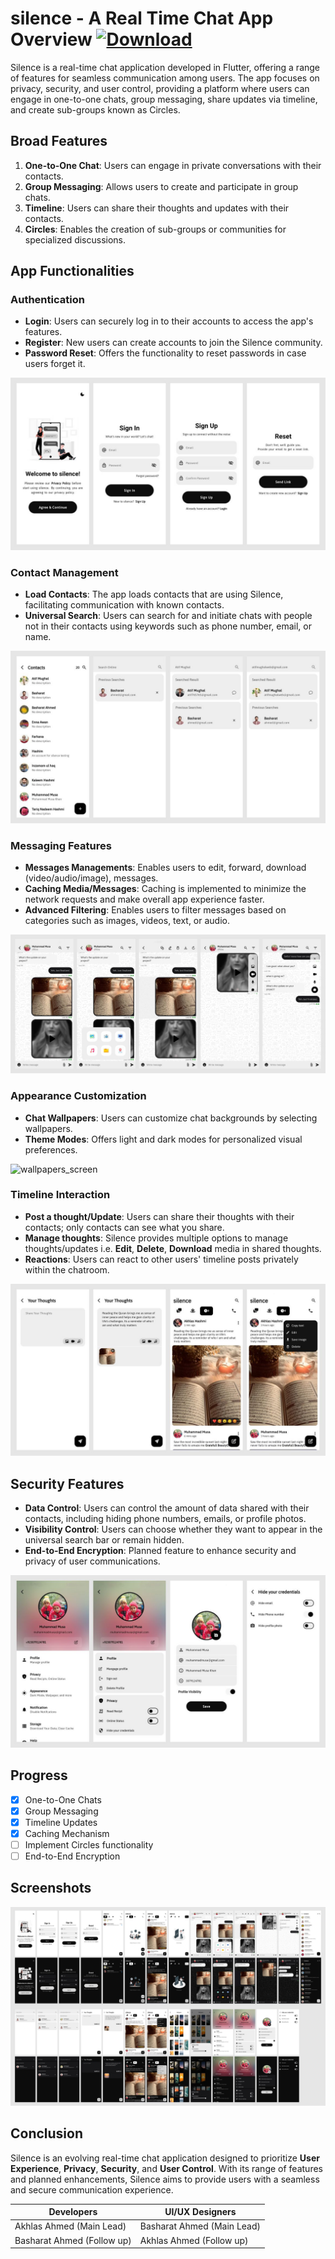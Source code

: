 # silence - A Real Time Chat App Overview [![Download](https://img.shields.io/badge/Download-App-green)](https://github.com/akhlashashmi/silenceApp/releases/tag/test-release)

Silence is a real-time chat application developed in Flutter, offering a range of features for seamless communication among users. The app focuses on privacy, security, and user control, providing a platform where users can engage in one-to-one chats, group messaging, share updates via timeline, and create sub-groups known as Circles.

## Broad Features

1. **One-to-One Chat**: Users can engage in private conversations with their contacts.
2. **Group Messaging**: Allows users to create and participate in group chats.
3. **Timeline**: Users can share their thoughts and updates with their contacts.
4. **Circles**: Enables the creation of sub-groups or communities for specialized discussions.

## App Functionalities

### Authentication
- **Login**: Users can securely log in to their accounts to access the app's features.
- **Register**: New users can create accounts to join the Silence community.
- **Password Reset**: Offers the functionality to reset passwords in case users forget it.

![authentication_screens](screenshots/authentication_screens.jpg)
  
### Contact Management

 - **Load Contacts**: The app loads contacts that are using Silence, facilitating communication with known contacts.
 - **Universal Search**: Users can search for and initiate chats with people not in their contacts using keywords such as phone number, email, or name.

![contacts_management](screenshots/contacts_management.jpg) 

### Messaging Features

- **Messages Managements**: Enables users to edit, forward, download (video/audio/image), messages.
- **Caching Media/Messages**: Caching is implemented to minimize the network requests and make overall app experience faster.
- **Advanced Filtering**: Enables users to filter messages based on categories such as images, videos, text, or audio.

![chatroom_screen](screenshots/chatroom_screen.jpg)

### Appearance Customization

- **Chat Wallpapers**: Users can customize chat backgrounds by selecting wallpapers.
- **Theme Modes**: Offers light and dark modes for personalized visual preferences.

![wallpapers_screen](screenshots/wallpapers_screen.jpg)

### Timeline Interaction
- **Post a thought/Update**: Users can share their thoughts with their contacts; only contacts can see what you share.
- **Manage thoughts**: Silence provides multiple options to manage thoughts/updates i.e. **Edit**, **Delete**, **Download** media in shared thoughts.
- **Reactions**: Users can react to other users' timeline posts privately within the chatroom.

![timeline_screens](screenshots/timeline_screens.jpg)

## Security Features

- **Data Control**: Users can control the amount of data shared with their contacts, including hiding phone numbers, emails, or profile photos.
- **Visibility Control**: Users can choose whether they want to appear in the universal search bar or remain hidden.
- **End-to-End Encryption**: Planned feature to enhance security and privacy of user communications.

![control_credentials](screenshots/control_credentials.jpg)

## Progress

 - [x] One-to-One Chats
 - [x] Group Messaging
 - [x] Timeline Updates
 - [x] Caching Mechanism
 - [ ] Implement Circles functionality
 - [ ] End-to-End Encryption

## Screenshots
![silence_full_overview](screenshots/silence_full_overview.jpg)

## Conclusion

Silence is an evolving real-time chat application designed to prioritize **User Experience**, **Privacy**, **Security**, and **User Control**. With its range of features and planned enhancements, Silence aims to provide users with a seamless and secure communication experience.

|Developers | UI/UX Designers | 
|--|--|
| Akhlas Ahmed (Main Lead) | Basharat Ahmed (Main Lead) |
| Basharat Ahmed (Follow up) | Akhlas Ahmed (Follow up) |

